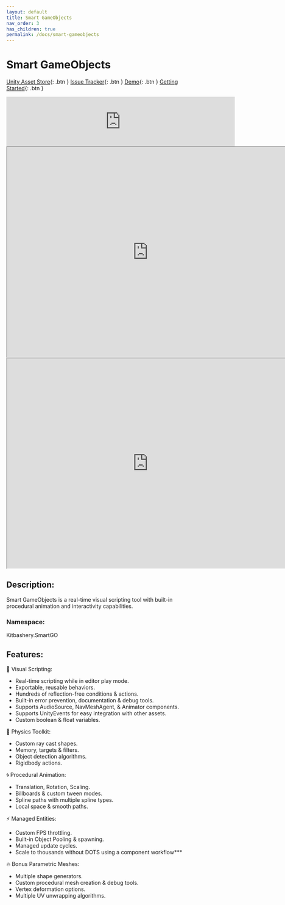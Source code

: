 ```yaml
---
layout: default
title: Smart GameObjects
nav_order: 3
has_children: true
permalink: /docs/smart-gameobjects
---
```


# Smart GameObjects
[Unity Asset Store](https://assetstore.unity.com/packages/slug/248930){: .btn }
[Issue Tracker](https://github.com/Kitbashery/smart-gameobjects-issue-tracker/issues){: .btn }
[Demo](https://play.unity.com/mg/other/webgl-builds-321457){: .btn }
[Getting Started](https://kitbashery.com/docs/smart-gameobjects/getting-started.html){: .btn }

<iframe src="https://assetstore.unity.com/linkmaker/embed/package/248930/widget-wide?aid=1100lvf66" style="width:600px; height:130px; border:0px;"></iframe>

<iframe width="740" height="550" src="https://www.youtube.com/embed/EbSKHIubecI"> </iframe>

<iframe width="740" height="550" src="https://www.youtube.com/embed/SAu0SZW_k-4"> </iframe>

## Description:
Smart GameObjects is a real-time visual scripting tool with built-in procedural animation and interactivity capabilities.

### Namespace:
Kitbashery.SmartGO

## Features:

📳 Visual Scripting:

- Real-time scripting while in editor play mode.
- Exportable, reusable behaviors.
- Hundreds of reflection-free conditions & actions.
- Built-in error prevention, documentation & debug tools.
- Supports AudioSource, NavMeshAgent, & Animator components.
- Supports UnityEvents for easy integration with other assets.
- Custom boolean & float variables.

🍏 Physics Toolkit:

- Custom ray cast shapes.
- Memory, targets & filters.
- Object detection algorithms.
- Rigidbody actions.

🌀 Procedural Animation:

- Translation, Rotation, Scaling.
- Billboards & custom tween modes.
- Spline paths with multiple spline types.
- Local space & smooth paths.

⚡ Managed Entities:

- Custom FPS throttling.
- Built-in Object Pooling & spawning.
- Managed update cycles.
- Scale to thousands without DOTS using a component workflow***

🔥 Bonus Parametric Meshes:

- Multiple shape generators.
- Custom procedural mesh creation & debug tools.
- Vertex deformation options.
- Multiple UV unwrapping algorithms.
